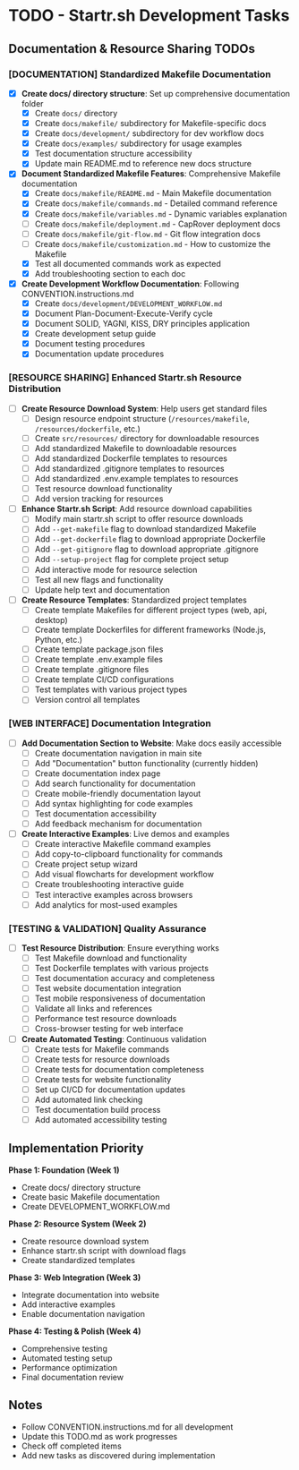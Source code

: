 # TODO - Startr.sh Development Tasks

## Documentation & Resource Sharing TODOs

### **[DOCUMENTATION] Standardized Makefile Documentation**
- [x] **Create docs/ directory structure**: Set up comprehensive documentation folder
  - [x] Create `docs/` directory
  - [x] Create `docs/makefile/` subdirectory for Makefile-specific docs
  - [x] Create `docs/development/` subdirectory for dev workflow docs
  - [x] Create `docs/examples/` subdirectory for usage examples
  - [x] Test documentation structure accessibility
  - [x] Update main README.md to reference new docs structure

- [x] **Document Standardized Makefile Features**: Comprehensive Makefile documentation
  - [x] Create `docs/makefile/README.md` - Main Makefile documentation
  - [x] Create `docs/makefile/commands.md` - Detailed command reference
  - [x] Create `docs/makefile/variables.md` - Dynamic variables explanation
  - [ ] Create `docs/makefile/deployment.md` - CapRover deployment docs
  - [ ] Create `docs/makefile/git-flow.md` - Git flow integration docs
  - [ ] Create `docs/makefile/customization.md` - How to customize the Makefile
  - [x] Test all documented commands work as expected
  - [x] Add troubleshooting section to each doc

- [x] **Create Development Workflow Documentation**: Following CONVENTION.instructions.md
  - [x] Create `docs/development/DEVELOPMENT_WORKFLOW.md` 
  - [x] Document Plan-Document-Execute-Verify cycle
  - [x] Document SOLID, YAGNI, KISS, DRY principles application
  - [x] Create development setup guide
  - [x] Document testing procedures
  - [x] Documentation update procedures

### **[RESOURCE SHARING] Enhanced Startr.sh Resource Distribution**
- [ ] **Create Resource Download System**: Help users get standard files
  - [ ] Design resource endpoint structure (`/resources/makefile`, `/resources/dockerfile`, etc.)
  - [ ] Create `src/resources/` directory for downloadable resources
  - [ ] Add standardized Makefile to downloadable resources
  - [ ] Add standardized Dockerfile templates to resources
  - [ ] Add standardized .gitignore templates to resources
  - [ ] Add standardized .env.example templates to resources
  - [ ] Test resource download functionality
  - [ ] Add version tracking for resources

- [ ] **Enhance Startr.sh Script**: Add resource download capabilities
  - [ ] Modify main startr.sh script to offer resource downloads
  - [ ] Add `--get-makefile` flag to download standardized Makefile
  - [ ] Add `--get-dockerfile` flag to download appropriate Dockerfile
  - [ ] Add `--get-gitignore` flag to download appropriate .gitignore
  - [ ] Add `--setup-project` flag for complete project setup
  - [ ] Add interactive mode for resource selection
  - [ ] Test all new flags and functionality
  - [ ] Update help text and documentation

- [ ] **Create Resource Templates**: Standardized project templates
  - [ ] Create template Makefiles for different project types (web, api, desktop)
  - [ ] Create template Dockerfiles for different frameworks (Node.js, Python, etc.)
  - [ ] Create template package.json files
  - [ ] Create template .env.example files
  - [ ] Create template .gitignore files
  - [ ] Create template CI/CD configurations
  - [ ] Test templates with various project types
  - [ ] Version control all templates

### **[WEB INTERFACE] Documentation Integration**
- [ ] **Add Documentation Section to Website**: Make docs easily accessible
  - [ ] Create documentation navigation in main site
  - [ ] Add "Documentation" button functionality (currently hidden)
  - [ ] Create documentation index page
  - [ ] Add search functionality for documentation
  - [ ] Create mobile-friendly documentation layout
  - [ ] Add syntax highlighting for code examples
  - [ ] Test documentation accessibility
  - [ ] Add feedback mechanism for documentation

- [ ] **Create Interactive Examples**: Live demos and examples
  - [ ] Create interactive Makefile command examples
  - [ ] Add copy-to-clipboard functionality for commands
  - [ ] Create project setup wizard
  - [ ] Add visual flowcharts for development workflow
  - [ ] Create troubleshooting interactive guide
  - [ ] Test interactive examples across browsers
  - [ ] Add analytics for most-used examples

### **[TESTING & VALIDATION] Quality Assurance**
- [ ] **Test Resource Distribution**: Ensure everything works
  - [ ] Test Makefile download and functionality
  - [ ] Test Dockerfile templates with various projects
  - [ ] Test documentation accuracy and completeness
  - [ ] Test website documentation integration
  - [ ] Test mobile responsiveness of documentation
  - [ ] Validate all links and references
  - [ ] Performance test resource downloads
  - [ ] Cross-browser testing for web interface

- [ ] **Create Automated Testing**: Continuous validation
  - [ ] Create tests for Makefile commands
  - [ ] Create tests for resource downloads
  - [ ] Create tests for documentation completeness
  - [ ] Create tests for website functionality
  - [ ] Set up CI/CD for documentation updates
  - [ ] Add automated link checking
  - [ ] Test documentation build process
  - [ ] Add automated accessibility testing

## Implementation Priority

**Phase 1: Foundation (Week 1)**
- Create docs/ directory structure
- Create basic Makefile documentation
- Create DEVELOPMENT_WORKFLOW.md

**Phase 2: Resource System (Week 2)**
- Create resource download system
- Enhance startr.sh script with download flags
- Create standardized templates

**Phase 3: Web Integration (Week 3)**
- Integrate documentation into website
- Add interactive examples
- Enable documentation navigation

**Phase 4: Testing & Polish (Week 4)**
- Comprehensive testing
- Automated testing setup
- Performance optimization
- Final documentation review

## Notes
- Follow CONVENTION.instructions.md for all development
- Update this TODO.md as work progresses
- Check off completed items
- Add new tasks as discovered during implementation
